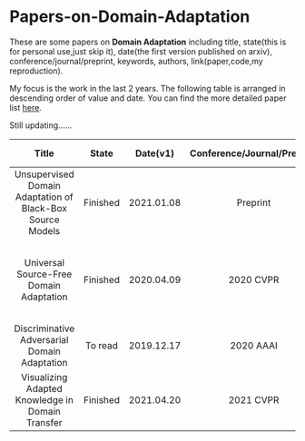 # Papers-on-Domain-Adaptation
These are some papers on **Domain Adaptation** including title, state(this is for personal use,just skip it), date(the first version published on arxiv), conference/journal/preprint, keywords, authors, link(paper,code,my reproduction). 

My focus is the work in the last 2 years. The following table is arranged in descending order of value and date. You can find the more detailed paper list [here](https://www.aminer.cn/topic/60097fc592c7f9be2100b64c?f=zh). 

Still updating......

| Title | State | Date(v1) | Conference/Journal/Preprint | Keywords | Authors | Link(Paper,Code,My Reproduction) |
| :--------: | :----: | :----: | :----: | :----: | :----: | :----: |
|Unsupervised Domain Adaptation of Black-Box Source Models|Finished| 2021.01.08 | Preprint | SFUDA,White-Box UDA(WBUDA),Black-Box UDA(B2UDA),Close-Set|Haojian Zhang,Yabin Zhang,Kui jia,Lei Zhang|[paper](https://arxiv.org/abs/2101.02839)|
|Universal Source-Free Domain Adaptation|Finished| 2020.04.09 |2020 CVPR|Universal,SFUDA,Source Similarity Metric(SSM)|Jogendra Nath Kundu,Naveen Venkat,Rahul M V,R.Venkatesh Babu|[paper](https://arxiv.org/abs/2004.04393),[code](https://sites.google.com/view/usfda-cvpr2020)|
|Discriminative Adversarial Domain Adaptation|To read| 2019.12.17 |2020 AAAI|UDA,DADA,Close-Set,Partial-Set,Open-Set|Hui Tang,Kui Jia|[paper](https://arxiv.org/abs/1911.12036),[code](https://github.com/huitangtang/DADA-AAAI2020) |
|Visualizing Adapted Knowledge in Domain Transfer|Finished| 2021.04.20 |2021 CVPR|UDA,SFIT,Close-Set|Yunzhong Hou, Liang Zheng|[paper](https://arxiv.org/abs/2104.10602),[code](https://github.com/hou-yz/DA_visualization) |

